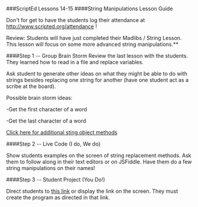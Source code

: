 ###ScriptEd Lessons 14-15
####String Manipulations Lesson Guide

Don't for get to have the students log their attendance at http://www.scripted.org/attendance !

Review: Students will have just completed their Madlibs / String Lesson.  This lesson will focus on some more advanced string manipulations.**

####Step 1 -- Group Brain Storm 
Review the last lesson with the students.  They learned how to read in a file and replace variables.

Ask student to generate other ideas on what they might be able to do with strings besides replacing one string for another (have one student act as a scribe at the board).

Possible brain storm ideas: 

-Get the first character of a word

-Get the last character of a word

[Click here for additional sting object methods](http://www.w3schools.com/jsref/jsref_obj_string.asp)


####Step 2 -- Live Code (I do, We do)

Show students examples on the screen of string replacement methods.  Ask them to follow along in their text editors or on JSFiddle. Have  them do a few string manipulations on their names!


####Step 3 -- Student Project (You Do!)

Direct students to [this link](https://github.com/ScriptEdcurriculum/curriculum/blob/master/lessons/14-15_substring/student-template/substringstudentnotes.md) or display the link on the screen. They must create the program as directed in that link.